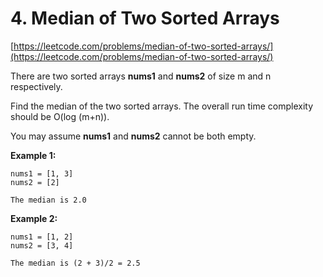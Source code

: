 # 4. Median of Two Sorted Arrays #

[https://leetcode.com/problems/median-of-two-sorted-arrays/](https://leetcode.com/problems/median-of-two-sorted-arrays/)

There are two sorted arrays <b>nums1</b> and <b>nums2</b> of size m and n respectively.

Find the median of the two sorted arrays. The overall run time complexity should be O(log (m+n)).

You may assume <b>nums1</b> and <b>nums2</b> cannot be both empty.

<b>Example 1:</b>
```
nums1 = [1, 3]
nums2 = [2]

The median is 2.0
```
<b>Example 2:</b>
```
nums1 = [1, 2]
nums2 = [3, 4]

The median is (2 + 3)/2 = 2.5
```
